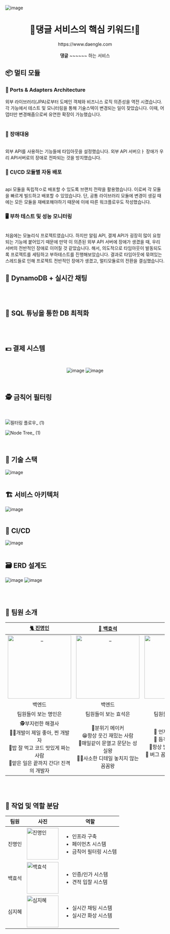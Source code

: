 ![image](https://github.com/user-attachments/assets/1571a693-841e-471b-8b45-4efba5601e26)

<div align=center>
  <h1> 🐶댕글 서비스의 핵심 키워드!🐶 </h2>
  https://www.daengle.com
  <br>
  <br>
  <strong>댕글</strong> ~~~~~~ 하는 서비스
  <br>


</div>

## 📦 멀티 모듈
### 🔌 Ports & Adapters Architecture
외부 라이브러리(JPA)로부터 도메인 객체와 비즈니스 로직 의존성을 역전 시켰습니다.
각 가능에서 테스트 및 모니터링을 통해 기술스텍이 변경되는 일이 잦았습니다. 이때, 어뎁터만 변경해줌으로써 유연한 확장이 가능했습니다.
<br />
<br />

### 🚨 장애대응

<br />
외부 API를 사용하는 기능들에 타임아웃을 설정했습니다.
외부 API 서버으ㅏ 장애가 우리 API서버로의 장애로 전파되는 것을 방지했습니다.
<br />

### 🚛 CI/CD 모듈별 자동 배포

<br />
api 모듈을 독립적ㅇ로 배포할 수 있도록 브랜치 전략을 활용했습니다. 
이로써 각 모듈을 빠르게 빌드하고 배포할 수 있었습니다.
단, 공통 라이브러리 모듈에 변경이 생길 때에는 모든 모듈을 재배포해야하기 때문에 이에 따른 워크플로우도 작성했습니다.
<br />

### 🖥️ 부하 테스트 및 성능 모니터링

<br />
처음에는 모놀리식 프로젝트였습니다. 하지만 알림 API, 결제 API가 굉장히 많이 요청되는 기능에 붙어있기 때문에 만약 이 의존된 외부 API 서버에 장애가 생겼을 때, 우리 서버의 전반적인 장애로 이어질 것 같았습니다.
해서, 의도적으로 타임아웃이 발동되도록 프로젝트를 세팅하고 부하테스트를 진행해보았습니다. 결과로 타임아웃에 묶여있는 스레드들로 인해 프로젝트 전반적인 장애가 생겼고, 멀티모듈로의 전환을 결심했습니다.
<br />

## 💬 DynamoDB + 실시간 채팅

<br />
<br />

## 🚀 SQL 튜닝을 통한 DB 최적화

<br />
<br />

## 💵 결제 시스템

<br />

<div align=center>
  
![image](https://github.com/user-attachments/assets/015616e7-281f-4e0a-a510-55f410b74f4c)
![image](https://github.com/user-attachments/assets/14ebfb68-d8cc-4940-a0c9-330df5c7893c)
</div>

<br />

## 🕵️ 금칙어 필터링

<br />

![필터링 플로우_ (1)](https://github.com/user-attachments/assets/46c01b77-6983-4199-8162-684d5febc838)

![Node Tree_ (1)](https://github.com/user-attachments/assets/2c1e47a1-87aa-4d63-9b37-7c757425af70)


<br />

## 🧰 기술 스택
![image](https://github.com/user-attachments/assets/ae5eefdc-2156-41aa-bb18-430c02ad39cf)
<br />
<br />

## 🏗️ 서비스 아키텍처
![image](https://github.com/user-attachments/assets/bd2b5c99-8bcc-44e8-915b-a85efdf93341)
<br />
<br />

## 🚢 CI/CD
![image](https://github.com/user-attachments/assets/e9916060-7677-4c43-8a42-1fc8ad517c69)
<br />
<br />

## 🗃️ ERD 설계도
![image](https://github.com/user-attachments/assets/dc1f3e07-9a46-44bf-bab6-22daa21da6de)
![image](https://github.com/user-attachments/assets/92c07e93-3e63-4cc0-9c06-e1d9405d1ae8)


<br />
<br />

## 👥 팀원 소개
|                                              [🐈 진명인](https://github.com/myeonginjin)                                               |                                              [🐳 백효석](https://github.com/alexization)                                               |                                               [🌱 심지혜](https://github.com/sapientia1007)                                                |
| :-------------------------------------------------------------------------------------------------------------------------------------: | :-------------------------------------------------------------------------------------------------------------------------------: | :-------------------------------------------------------------------------------------------------------------------------------: |
| <a href="https://github.com/myeonginjin"> <img src="https://avatars.githubusercontent.com/myeonginjin" width=200px alt="_"/> </a> | <a href="https://github.com/alexization"> <img src="https://avatars.githubusercontent.com/alexization" width=200px alt="_"/> </a> | <a href="https://github.com/sapientia1007"> <img src="https://avatars.githubusercontent.com/sapientia1007" width=200px alt="_"/> </a> |
|                                                               백엔드                                                                |                                                            백엔드                                                             |                                                              백엔드                                                               |
|                                                 팀원들이 보는 명인은                                                                    |                                                       팀원들이 보는 효석은                                                        |                                                         팀원들이 보는 지혜는                                                        |
| 🕵️‍부지런한 해결사 <br/> 👩‍💻개발이 제일 좋아, 찐 개발자 <br/> 🍜밥 잘 먹고 코드 맛있게 짜는 사람 <br/> 🚗맡은 일은 끝까지 간다! 진격의 개발자|🤩분위기 메이커<br/>😁항상 웃긴 재밌는 사람<br/>🏃‍매일같이 문열고 문닫는 성실왕<br/>👨‍🏫사소한 디테일 놓치지 않는 꼼꼼왕|🥳 언제나 맑은 긍정왕 <br />🔫 듬직한 트러블 슈터 <br />🤩항상 밝은 분위기 메이커 <br />🎯 버그 꼼짝마! 백발백중 버그 퇴치|

<br />
<br />

## 🔨 작업 및 역할 분담
<div align=center>
  
| 팀원  | 사진 | 역할 |
|-----------------|-----------------|-----------------|
| 진명인   |  <img src="https://avatars.githubusercontent.com/myeonginjin" alt="진명인" width="100"> | <ul><li>인프라 구축</li><li>페이먼츠 시스템</li><li>금칙어 필터링 시스템</li></ul>     |
| 백효석   |  <img src="https://avatars.githubusercontent.com/alexization" alt="백효석" width="100">| <ul><li>인증/인가 시스템</li><li>견적 입찰 시스템</li> |
| 심지혜   |  <img src="https://avatars.githubusercontent.com/sapientia1007" alt="심지혜" width="100">    |<ul><li>실시간 채팅 시스템</li><li>실시간 화상 시스템</li></ul>  |

</div>
<br/> 
<br/>
